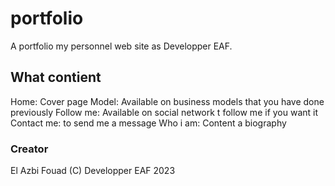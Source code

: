 # portfolio

A portfolio my personnel web site as Developper EAF.

## What contient
Home: Cover page
Model: Available on business models that you have done previously
Follow me: Available on social network t follow me if you want it
Contact me: to send me a message
Who i am: Content a biography

### Creator
El Azbi Fouad (C) Developper EAF 2023

